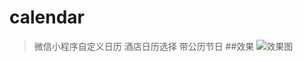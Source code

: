# calendar
>微信小程序自定义日历 酒店日历选择 带公历节日
##效果
![效果图](https://github.com/kingbuwu/calendar/blob/master/images/date.png)
